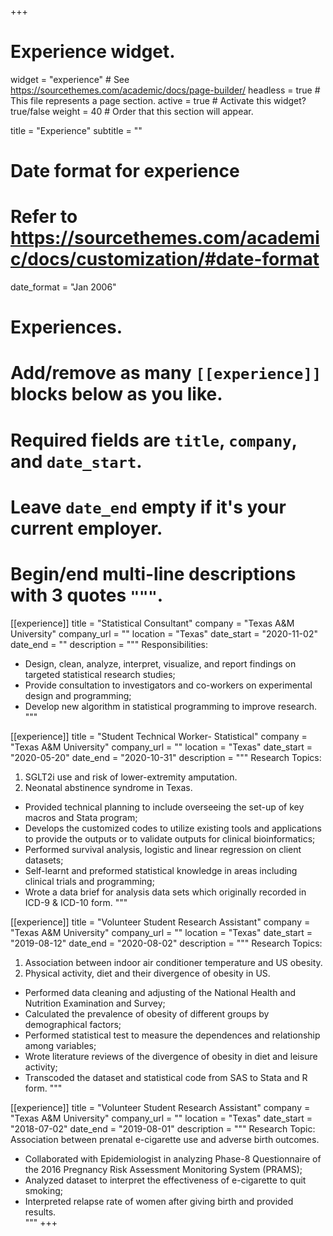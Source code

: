 +++
# Experience widget.
widget = "experience"  # See https://sourcethemes.com/academic/docs/page-builder/
headless = true  # This file represents a page section.
active = true  # Activate this widget? true/false
weight = 40  # Order that this section will appear.

title = "Experience"
subtitle = ""

# Date format for experience
#   Refer to https://sourcethemes.com/academic/docs/customization/#date-format
date_format = "Jan 2006"

# Experiences.
#   Add/remove as many `[[experience]]` blocks below as you like.
#   Required fields are `title`, `company`, and `date_start`.
#   Leave `date_end` empty if it's your current employer.
#   Begin/end multi-line descriptions with 3 quotes `"""`.
[[experience]]
  title = "Statistical Consultant"
  company = "Texas A&M University"
  company_url = ""
  location = "Texas"
  date_start = "2020-11-02"
  date_end = ""
  description = """
  Responsibilities:
  * Design, clean, analyze, interpret, visualize, and report findings on targeted statistical research studies; 
  * Provide consultation to investigators and co-workers on experimental design and programming; 
  * Develop new algorithm in statistical programming to improve research. 
  """

[[experience]]
  title = "Student Technical Worker- Statistical"
  company = "Texas A&M University"
  company_url = ""
  location = "Texas"
  date_start = "2020-05-20"
  date_end = "2020-10-31"
  description = """
  Research Topics:
  1. SGLT2i use and risk of lower-extremity amputation.
  2. Neonatal abstinence syndrome in Texas. 
  * Provided technical planning to include overseeing the set-up of key macros and Stata program;
  * Develops the customized codes to utilize existing tools and applications to provide the outputs or to validate outputs for clinical bioinformatics;
  * Performed survival analysis, logistic and linear regression on client datasets;
  * Self-learnt and preformed statistical knowledge in areas including clinical trials and programming;
  * Wrote a data brief for analysis data sets which originally recorded in ICD-9 & ICD-10 form.
  """
  
 [[experience]]
  title = "Volunteer Student Research Assistant"
  company = "Texas A&M University"
  company_url = ""
  location = "Texas"
  date_start = "2019-08-12"
  date_end = "2020-08-02"
  description = """
  Research Topics:
  1. Association between indoor air conditioner temperature and US obesity.
  2. Physical activity, diet and their divergence of obesity in US.  
  
  * Performed data cleaning and adjusting of the National Health and Nutrition Examination and Survey;
  * Calculated the prevalence of obesity of different groups by demographical factors;
  * Performed statistical test to measure the dependences and relationship among variables;
  * Wrote literature reviews of the divergence of obesity in diet and leisure activity;
  * Transcoded the dataset and statistical code from SAS to Stata and R form.
  """
  
 [[experience]]
  title = "Volunteer Student Research Assistant"
  company = "Texas A&M University"
  company_url = ""
  location = "Texas"
  date_start = "2018-07-02"
  date_end = "2019-08-01"
  description = """
  Research Topic:
  Association between prenatal e-cigarette use and adverse birth outcomes.
  
 * Collaborated with Epidemiologist in analyzing Phase-8 Questionnaire of the 2016 Pregnancy Risk Assessment Monitoring System (PRAMS);
 * Analyzed dataset to interpret the effectiveness of e-cigarette to quit smoking;
 * Interpreted relapse rate of women after giving birth and provided results.  
 """
+++
